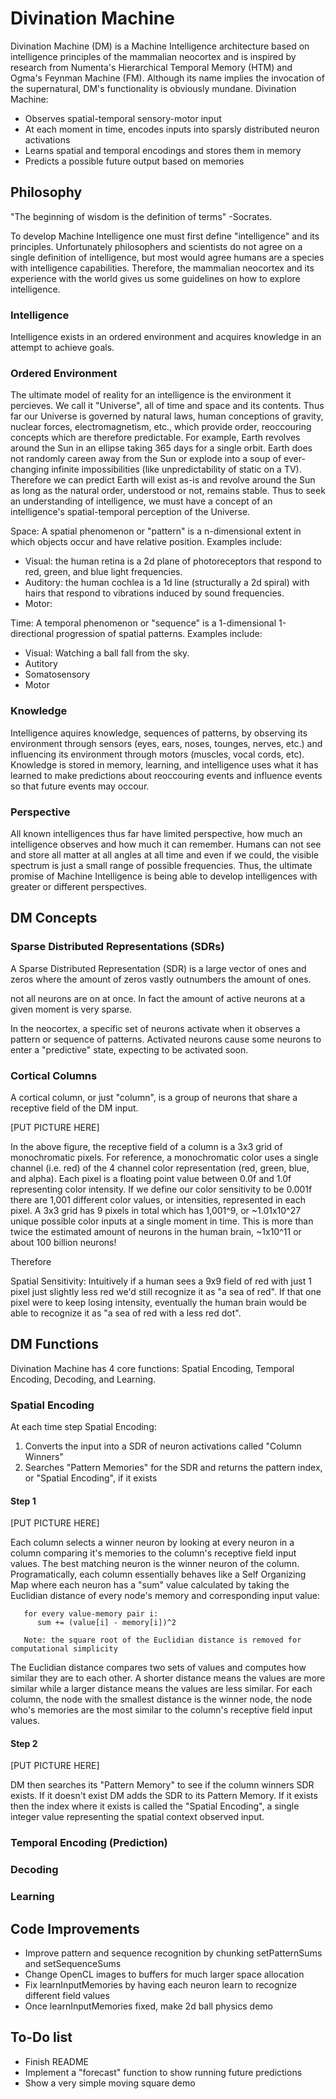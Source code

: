 # Divination Machine

Divination Machine (DM) is a Machine Intelligence architecture based on intelligence principles of the mammalian neocortex and is inspired by research from Numenta's Hierarchical Temporal Memory (HTM) and Ogma's Feynman Machine (FM).  Although its name implies the invocation of the supernatural, DM's functionality is obviously mundane.  Divination Machine:

- Observes spatial-temporal sensory-motor input
- At each moment in time, encodes inputs into sparsly distributed neuron activations
- Learns spatial and temporal encodings and stores them in memory
- Predicts a possible future output based on memories

## Philosophy

"The beginning of wisdom is the definition of terms" -Socrates.  

To develop Machine Intelligence one must first define "intelligence" and its principles.  Unfortunately philosophers and scientists do not agree on a single definition of intelligence, but most would agree humans are a species with intelligence capabilities.  Therefore, the mammalian neocortex and its experience with the world gives us some guidelines on how to explore intelligence.   

### Intelligence

Intelligence exists in an ordered environment and acquires knowledge in an attempt to achieve goals. 

### Ordered Environment

The ultimate model of reality for an intelligence is the environment it percieves.  We call it "Universe", all of time and space and its contents.  Thus far our Universe is governed by natural laws, human conceptions of gravity, nuclear forces, electromagnetism, etc., which provide order, reoccouring concepts which are therefore predictable.   For example, Earth revolves around the Sun in an ellipse taking 365 days for a single orbit.  Earth does not randomly careen away from the Sun or explode into a soup of ever-changing infinite impossibilities (like unpredictability of static on a TV).  Therefore we can predict Earth will exist as-is and revolve around the Sun as long as the natural order, understood or not, remains stable.  Thus to seek an understanding of intelligence, we must have a concept of an intelligence's spatial-temporal perception of the Universe.

Space:  A spatial phenomenon or "pattern" is a n-dimensional extent in which objects occur and have relative position.  Examples include:
- Visual: the human retina is a 2d plane of photoreceptors that respond to red, green, and blue light frequencies.
- Auditory: the human cochlea is a 1d line (structurally a 2d spiral) with hairs that respond to vibrations induced by sound frequencies.
- Motor: 

Time:  A temporal phenomenon or "sequence" is a 1-dimensional 1-directional progression of spatial patterns.  Examples include:
- Visual: Watching a ball fall from the sky.
- Autitory
- Somatosensory
- Motor

### Knowledge

Intelligence aquires knowledge, sequences of patterns, by observing its environment through sensors (eyes, ears, noses, tounges, nerves, etc.) and influencing its environment through motors (muscles, vocal cords, etc).  Knowledge is stored in memory, learning, and intelligence uses what it has learned to make predictions about reoccouring events and influence events so that future events may occour.

### Perspective

All known intelligences thus far have limited perspective, how much an intelligence observes and how much it can remember.  Humans can not see and store all matter at all angles at all time and even if we could, the visible spectrum is just a small range of possible frequencies.  Thus, the ultimate promise of Machine Intelligence is being able to develop intelligences with greater or different perspectives.

## DM Concepts

### Sparse Distributed Representations (SDRs)

A Sparse Distributed Representation (SDR) is a large vector of ones and zeros where the amount of zeros vastly outnumbers the amount of ones.   

not all neurons are on at once.  In fact the amount of active neurons at a given moment is very sparse.

In the neocortex, a specific set of neurons activate when it observes a pattern or sequence of patterns.  Activated neurons cause some neurons to enter a "predictive" state, expecting to be activated soon.

### Cortical Columns

A cortical column, or just "column", is a group of neurons that share a receptive field of the DM input.

[PUT PICTURE HERE]

In the above figure, the receptive field of a column is a 3x3 grid of monochromatic pixels.  For reference, a monochromatic color uses a single channel (i.e. red) of the 4 channel color representation (red, green, blue, and alpha).  Each pixel is a floating point value between 0.0f and 1.0f representing color intensity.  If we define our color sensitivity to be 0.001f there are 1,001 different color values, or intensities, represented in each pixel.  A 3x3 grid has 9 pixels in total which has 1,001^9, or ~1.01x10^27 unique possible color inputs at a single moment in time.  This is more than twice the estimated amount of neurons in the human brain, ~1x10^11 or about 100 billion neurons!

Therefore 

Spatial Sensitivity:  Intuitively if a human sees a 9x9 field of red with just 1 pixel just slightly less red we'd still recognize it as "a sea of red".  If that one pixel were to keep losing intensity, eventually the human brain would be able to recognize it as "a sea of red with a less red dot". 

## DM Functions

Divination Machine has 4 core functions: Spatial Encoding, Temporal Encoding, Decoding, and Learning.

### Spatial Encoding

At each time step Spatial Encoding:
1. Converts the input into a SDR of neuron activations called "Column Winners"
2. Searches "Pattern Memories" for the SDR and returns the pattern index, or "Spatial Encoding", if it exists

#### Step 1

[PUT PICTURE HERE]

Each column selects a winner neuron by looking at every neuron in a column comparing it's memories to the column's receptive field input values.  The best matching neuron is the winner neuron of the column.  Programatically, each column essentially behaves like a Self Organizing Map where each neuron has a "sum" value calculated by taking the Euclidian distance of every node's memory and corresponding input value:

```
   for every value-memory pair i:
      sum += (value[i] - memory[i])^2
      
   Note: the square root of the Euclidian distance is removed for computational simplicity
```
The Euclidian distance compares two sets of values and computes how similar they are to each other.  A shorter distance means the values are more similar while a larger distance means the values are less similar.  For each column, the node with the smallest distance is the winner node, the node who's memories are the most similar to the column's receptive field input values.

#### Step 2

[PUT PICTURE HERE]

DM then searches its "Pattern Memory" to see if the column winners SDR exists.  If it doesn't exist DM adds the SDR to its Pattern Memory.  If it exists then the index where it exists is called the "Spatial Encoding", a single integer value representing the spatial context observed input.

### Temporal Encoding (Prediction)

### Decoding

### Learning

## Code Improvements
- Improve pattern and sequence recognition by chunking setPatternSums and setSequenceSums
- Change OpenCL images to buffers for much larger space allocation
- Fix learnInputMemories by having each neuron learn to recognize different field values
- Once learnInputMemories fixed, make 2d ball physics demo



## To-Do list
- Finish README
- Implement a "forecast" function to show running future predictions
- Show a very simple moving square demo
